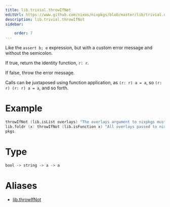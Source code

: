 ```yaml
---
title: lib.trivial.throwIfNot
editUrl: https://www.github.com/nixos/nixpkgs/blob/master/lib/trivial.nix#L521C16
description: lib.trivial.throwIfNot
sidebar:

    order: 7
---
```


Like the `assert b; e` expression, but with a custom error message and
without the semicolon.

If true, return the identity function, `r: r`.

If false, throw the error message.

Calls can be juxtaposed using function application, as `(r: r) a = a`, so
`(r: r) (r: r) a = a`, and so forth.

# Example

```nix
throwIfNot (lib.isList overlays) "The overlays argument to nixpkgs must be a list."
lib.foldr (x: throwIfNot (lib.isFunction x) "All overlays passed to nixpkgs must be functions.") (r: r) overlays
pkgs
```

# Type

```haskell
bool -> string -> a -> a
```


# Aliases

- [lib.throwIfNot](/nix-doc-comments/reference/lib/lib-throwIfNot)


